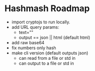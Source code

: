 # Hashmash Roadmap

* import cryptojs to run locally. 
* add URL query params:
	* text=""
	* output == json || html (default html)
* add raw base64
* fix numbers only hash
* make cli version (default outputs json) 
	* can read from a file or std in
	* can output to a file or std in



